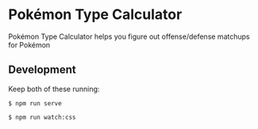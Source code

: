 # Pokémon Type Calculator

Pokémon Type Calculator helps you figure out offense/defense matchups for Pokémon

## Development

Keep both of these running:

```
$ npm run serve
```

```
$ npm run watch:css
```
